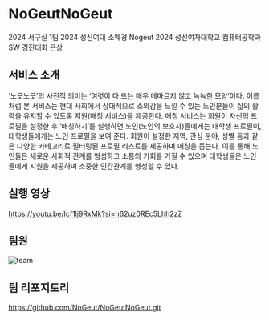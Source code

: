 # NoGeutNoGeut
2024 서구실 1팀
2024 성신여대 소웨경 Nogeut
2024 성신여자대학교 컴퓨터공학과 SW 경진대회 은상

## 서비스 소개

‘노긋노긋’의 사전적 의미는 ‘여럿이 다 또는 매우 메마르지 않고 녹녹한 모양’이다. 이름처럼 본 서비스는 현대 사회에서 상대적으로 소외감을 느낄 수 있는 노인분들이 삶의 활력을 유지할 수 있도록 지원(매칭 서비스)을 제공한다. 매칭 서비스는 회원이 자신의 프로필을 설정한 후 ‘매칭하기’를 실행하면 노인(노인의 보호자)들에게는 대학생 프로필이, 대학생들에게는 노인 프로필을 보여 준다. 회원이 설정한 지역, 관심 분야, 성별 등과 같은 다양한 카테고리로 필터링된 프로필 리스트를 제공하며 매칭을 돕는다. 이를 통해 노인들은 새로운 사회적 관계를 형성하고 소통의 기회를 가질 수 있으며 대학생들은 노인들에게 지원을 제공하며 소중한 인간관계를 형성할 수 있다.

## 실행 영상

https://youtu.be/Icf1lj9RxMk?si=h62uz0REc5Lhh2zZ

## 팀원

![team](https://github.com/user-attachments/assets/b26cfa24-b58f-4780-baef-a41baab9bbc8)

## 팀 리포지토리

https://github.com/NoGeut/NoGeutNoGeut.git
